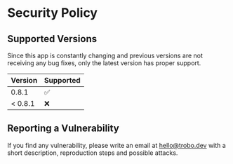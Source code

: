<!--
SPDX-FileCopyrightText: Copyright (c) 2022-2025 trobonox <hello@trobo.dev>

SPDX-License-Identifier: Apache-2.0
-->

# Security Policy

## Supported Versions

Since this app is constantly changing and previous versions are not receiving any bug fixes, only the latest version has proper support.

| Version | Supported          |
| ------- | ------------------ |
| 0.8.1   | :white_check_mark: |
| < 0.8.1 | :x:                |

## Reporting a Vulnerability

If you find any vulnerability, please write an email at hello@trobo.dev with a short description, reproduction steps and possible attacks.

